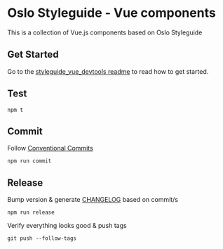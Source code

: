# Oslo Styleguide - Vue components

This is a collection of Vue.js components based on Oslo Styleguide

## Get Started

Go to the [styleguide_vue_devtools readme](https://github.com/oslokommune/styleguide_vue_devtools/tree/develop#styleguide-vue-devtools) to read how to get started.

## Test
```
npm t
```

## Commit
Follow [Conventional Commits](https://www.conventionalcommits.org/)
```
npm run commit
```

## Release
Bump version & generate [CHANGELOG](CHANGELOG.md) based on commit/s
```
npm run release
```
Verify everything looks good & push tags
```
git push --follow-tags
```
